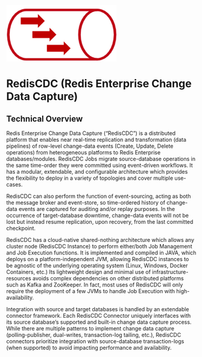 <p align="left"><img src="/docs/images/RedisCDC.png" alt="RedisCDC" height="150px"></p>

# RedisCDC (Redis Enterprise Change Data Capture)

## Technical Overview

Redis Enterprise Change Data Capture (“RedisCDC”) is a distributed platform that enables near real-time replication and transformation (data pipelines) of row-level change-data events (Create, Update, Delete operations) from heterogeneous platforms to Redis Enterprise databases/modules. RedisCDC Jobs migrate source-database operations in the same time-order they were committed using event-driven workflows. It has a modular, extendable, and configurable architecture which provides the flexibility to deploy in a variety of topologies and cover multiple use-cases.

RedisCDC can also perform the function of event-sourcing, acting as both the message broker and event-store, so time-ordered history of change-data events are captured for auditing and/or replay purposes. In the occurrence of target-database downtime, change-data events will not be lost but instead resume replication, upon recovery, from the last committed checkpoint.

RedisCDC has a cloud-native shared-nothing architecture which allows any cluster node (RedisCDC Instance) to perform either/both Job Management and Job Execution functions. It is implemented and compiled in JAVA, which deploys on a platform-independent JVM, allowing RedisCDC instances to be agnostic of the underlying operating system (Linux, Windows, Docker Containers, etc.) Its lightweight design and minimal use of infrastructure-resources avoids complex dependencies on other distributed platforms such as Kafka and ZooKeeper. In fact, most uses of RedisCDC will only require the deployment of a few JVMs to handle Job Execution with high-availability.

Integration with source and target databases is handled by an extendable connector framework. Each RedisCDC Connector uniquely interfaces with its source database’s supported and built-in change data capture process. While there are multiple patterns to implement change data capture (polling-publisher, dual-writes, transaction-log tailing, etc.), RedisCDC connectors prioritize integration with source-database transaction-logs (when supported) to avoid impacting performance and availability.
